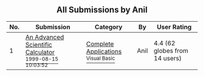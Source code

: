 ﻿<div align="center">

## All Submissions by Anil

</div>

No.  | Submission | Category | By   | User Rating
---- | ---------- | -------- | ---- | -----------
1 | [An Advanced Scientific Calculator<br /><sup>1999-08-15 10:03:52</sup>](https://github.com/Planet-Source-Code/anil-an-advanced-scientific-calculator__1-5312) | [Complete Applications<br /><sup>Visual Basic</sup>](../ByCategory/complete-applications__1-27.md) | Anil | 4.4 (62 globes from 14 users)
